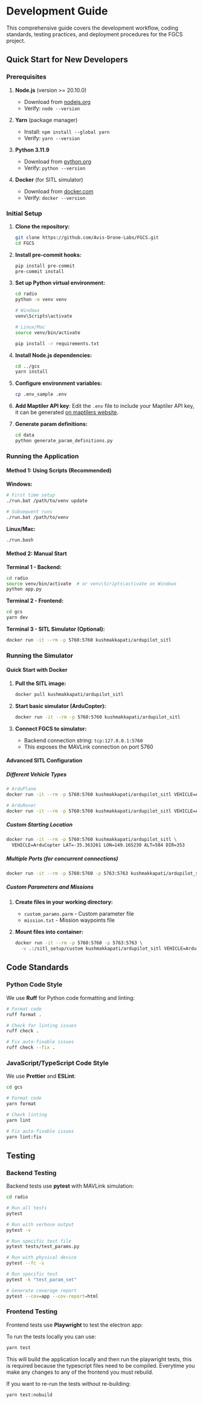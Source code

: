 # Development Guide

This comprehensive guide covers the development workflow, coding standards, testing practices, and deployment procedures for the FGCS project.

## Quick Start for New Developers

### Prerequisites

1. **Node.js** (version >= 20.10.0)
   - Download from [nodejs.org](https://nodejs.org/)
   - Verify: `node --version`

2. **Yarn** (package manager)
   - Install: `npm install --global yarn`
   - Verify: `yarn --version`

3. **Python 3.11.9**
   - Download from [python.org](https://www.python.org/downloads/release/python-3119/)
   - Verify: `python --version`

4. **Docker** (for SITL simulator)
   - Download from [docker.com](https://www.docker.com/)
   - Verify: `docker --version`

### Initial Setup

1. **Clone the repository:**

   ```bash
   git clone https://github.com/Avis-Drone-Labs/FGCS.git
   cd FGCS
   ```

2. **Install pre-commit hooks:**

   ```bash
   pip install pre-commit
   pre-commit install
   ```

3. **Set up Python virtual environment:**

   ```bash
   cd radio
   python -m venv venv

   # Windows
   venv\Scripts\activate

   # Linux/Mac
   source venv/bin/activate

   pip install -r requirements.txt
   ```

4. **Install Node.js dependencies:**

   ```bash
   cd ../gcs
   yarn install
   ```

5. **Configure environment variables:**

   ```bash
   cp .env_sample .env
   ```

6. **Add Maptiler API key**:
Edit the `.env` file to include your Maptiler API key, it can be generated [on maptilers website](https://cloud.maptiler.com/account/keys).

7. **Generate param definitions:**

    ```bash
    cd data
    python generate_param_definitions.py
    ```

### Running the Application

#### Method 1: Using Scripts (Recommended)

**Windows:**

```bash
# First time setup
./run.bat /path/to/venv update

# Subsequent runs
./run.bat /path/to/venv
```

**Linux/Mac:**

```bash
./run.bash
```

#### Method 2: Manual Start

**Terminal 1 - Backend:**

```bash
cd radio
source venv/bin/activate  # or venv\Scripts\activate on Windows
python app.py
```

**Terminal 2 - Frontend:**

```bash
cd gcs
yarn dev
```

**Terminal 3 - SITL Simulator (Optional):**

```bash
docker run -it --rm -p 5760:5760 kushmakkapati/ardupilot_sitl
```

### Running the Simulator

#### Quick Start with Docker

1. **Pull the SITL image:**

   ```bash
   docker pull kushmakkapati/ardupilot_sitl
   ```

2. **Start basic simulator (ArduCopter):**

   ```bash
   docker run -it --rm -p 5760:5760 kushmakkapati/ardupilot_sitl
   ```

3. **Connect FGCS to simulator:**
   - Backend connection string: `tcp:127.0.0.1:5760`
   - This exposes the MAVLink connection on port 5760

#### Advanced SITL Configuration

##### Different Vehicle Types

```bash
# ArduPlane
docker run -it --rm -p 5760:5760 kushmakkapati/ardupilot_sitl VEHICLE=ArduPlane

# ArduRover
docker run -it --rm -p 5760:5760 kushmakkapati/ardupilot_sitl VEHICLE=ArduRover
```

##### Custom Starting Location

```bash
docker run -it --rm -p 5760:5760 kushmakkapati/ardupilot_sitl \
  VEHICLE=ArduCopter LAT=-35.363261 LON=149.165230 ALT=584 DIR=353
```

##### Multiple Ports (for concurrent connections)

```bash
docker run -it --rm -p 5760:5760 -p 5763:5763 kushmakkapati/ardupilot_sitl
```

##### Custom Parameters and Missions

1. **Create files in your working directory:**
   - `custom_params.parm` - Custom parameter file
   - `mission.txt` - Mission waypoints file

2. **Mount files into container:**

   ```bash
   docker run -it --rm -p 5760:5760 -p 5763:5763 \
     -v .:/sitl_setup/custom kushmakkapati/ardupilot_sitl VEHICLE=ArduPlane
   ```

## Code Standards

### Python Code Style

We use **Ruff** for Python code formatting and linting:

```bash
# Format code
ruff format .

# Check for linting issues
ruff check .

# Fix auto-fixable issues
ruff check --fix .
```

### JavaScript/TypeScript Code Style

We use **Prettier** and **ESLint**:

```bash
cd gcs

# Format code
yarn format

# Check linting
yarn lint

# Fix auto-fixable issues
yarn lint:fix
```

## Testing

### Backend Testing

Backend tests use **pytest** with MAVLink simulation:

```bash
cd radio

# Run all tests
pytest

# Run with verbose output
pytest -v

# Run specific test file
pytest tests/test_params.py

# Run with physical device
pytest --fc -s

# Run specific test
pytest -k "test_param_set"

# Generate coverage report
pytest --cov=app --cov-report=html
```

### Frontend Testing

Frontend tests use **Playwright** to test the electron app:

To run the tests locally you can use:

```bash
yarn test
```

This will build the application locally and then run the playwright tests, this is required because the typescript files need to be compiled. Everytime you make any changes to any of the frontend you must rebuild.

If you want to re-run the tests without re-building:

```bash
yarn test:nobuild
```
